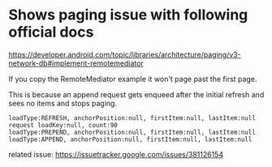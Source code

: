 # Shows paging issue with following official docs

https://developer.android.com/topic/libraries/architecture/paging/v3-network-db#implement-remotemediator

If you copy the RemoteMediator example it won't page past the first page.

This is because an append request gets enqueed after the initial refresh and sees no items and stops paging.

```
loadType:REFRESH, anchorPosition:null, firstItem:null, lastItem:null
request loadKey:null, count:90
loadType:PREPEND, anchorPosition:null, firstItem:null, lastItem:null
loadType:APPEND, anchorPosition:null, firstItem:null, lastItem:null
```

related issue: https://issuetracker.google.com/issues/381126154
